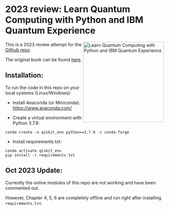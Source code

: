 # 2023 review: Learn Quantum Computing with Python and IBM Quantum Experience

<a href="https://www.packtpub.com/programming/learn-quantum-computing-with-python-and-ibm-q-experience?utm_source=github&utm_medium=repository&utm_campaign=9781838981006"><img src="https://static.packt-cdn.com/products/9781838981006/cover/smaller" alt="Learn Quantum Computing with Python and IBM Quantum Experience" height="256px" align="right"></a>

This is a 2023 review attempt for the [Github repo](https://github.com/PacktPublishing/Learn-Quantum-Computing-with-Python-and-IBM-Quantum-Experience).

The original book can be found [here](https://www.packtpub.com/programming/learn-quantum-computing-with-python-and-ibm-q-experience?utm_source=github&utm_medium=repository&utm_campaign=9781838981006).

## Installation:

To run the code in this repo on your local systems (Linux/Windows):

- Install Anaconda (or Miniconda): https://www.anaconda.com/

- Create a virtual environment with Python 3.7.8:

```
conda create -n qiskit_env python==3.7.8 -c conda-forge
```

- Install requirements.txt:

```
conda activate qiskit_env
pip install -r requirements.txt
```

## Oct 2023 Update:

Currently the online modules of this repo are not working and have been commented out.

However, Chapter 4, 5, 6 are completely offline and run right after installing `requirements.txt`.
